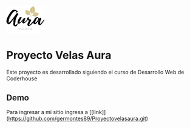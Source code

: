 <img src="images/Logoaura.png" width="100px" >

# Proyecto Velas Aura

Este proyecto es desarrollado siguiendo el curso de Desarrollo Web de Coderhouse


## Demo

Para ingresar a mi sitio ingresa a [[link]] (https://github.com/germontes89/Proyectovelasaura.git)
